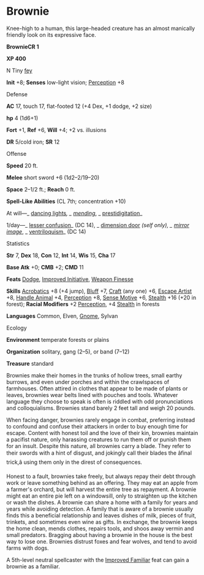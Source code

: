 # Brownie

Knee-high to a human, this large-headed creature has an almost manically friendly look on its expressive face.

**BrownieCR 1**

**XP 400**

N Tiny [fey](/pathfinderRPG/prd/monsters/creatureTypes.html#_fey)

**Init** +8; **Senses** low-light vision; [Perception](/pathfinderRPG/prd/additionalMonsters/../skills/perception.html#_perception) +8

Defense

**AC** 17, touch 17, flat-footed 12 (+4 Dex, +1 dodge, +2 size)

**hp** 4 (1d6+1)

**Fort** +1, **Ref** +6, **Will** +4; +2 vs. illusions

**DR** 5/cold iron; **SR** 12

Offense

**Speed** 20 ft.

**Melee** short sword +6 (1d2–2/19–20)

**Space** 2–1/2 ft.; **Reach** 0 ft.

**Spell-Like Abilities** (CL 7th; concentration +10)

At will—_ [dancing lights](/pathfinderRPG/prd/additionalMonsters/../spells/dancingLights.html#_dancing-lights)_, _ [mending](/pathfinderRPG/prd/additionalMonsters/../spells/mending.html#_mending)_, _ [prestidigitation](/pathfinderRPG/prd/additionalMonsters/../spells/prestidigitation.html#_prestidigitation)_

1/day—_ [lesser confusion](/pathfinderRPG/prd/additionalMonsters/../spells/confusion.html#_confusion-lesser)_ (DC 14), _ [dimension door](/pathfinderRPG/prd/additionalMonsters/../spells/dimensionDoor.html#_dimension-door) _(self only), _ [mirror image](/pathfinderRPG/prd/additionalMonsters/../spells/mirrorImage.html#_mirror-image)_, _ [ventriloquism](/pathfinderRPG/prd/additionalMonsters/../spells/ventriloquism.html#_ventriloquism)_ (DC 14)

Statistics

**Str** 7, **Dex** 18, **Con** 12, **Int** 14, **Wis** 15, **Cha** 17

**Base Atk** +0; **CMB** +2; **CMD** 11

**Feats** [Dodge](/pathfinderRPG/prd/additionalMonsters/../feats.html#_dodge), [Improved Initiative](/pathfinderRPG/prd/additionalMonsters/../feats.html#_improved-initiative), [Weapon Finesse](/pathfinderRPG/prd/additionalMonsters/../feats.html#_weapon-finesse)

**Skills** [Acrobatics](/pathfinderRPG/prd/additionalMonsters/../skills/acrobatics.html#_acrobatics) +8 (+4 jump), [Bluff](/pathfinderRPG/prd/additionalMonsters/../skills/bluff.html#_bluff) +7, [Craft](/pathfinderRPG/prd/additionalMonsters/../skills/craft.html#_craft) (any one) +6, [Escape Artist](/pathfinderRPG/prd/additionalMonsters/../skills/escapeArtist.html#_escape-artist) +8, [Handle Animal](/pathfinderRPG/prd/additionalMonsters/../skills/handleAnimal.html#_handle-animal) +4, [Perception](/pathfinderRPG/prd/additionalMonsters/../skills/perception.html#_perception) +8, [Sense Motive](/pathfinderRPG/prd/additionalMonsters/../skills/senseMotive.html#_sense-motive) +6, [Stealth](/pathfinderRPG/prd/additionalMonsters/../skills/stealth.html#_stealth) +16 (+20 in forest); **Racial Modifiers** +2 [Perception](/pathfinderRPG/prd/additionalMonsters/../skills/perception.html#_perception), +4 [Stealth](/pathfinderRPG/prd/additionalMonsters/../skills/stealth.html#_stealth) in forests

**Languages** Common, Elven, [Gnome](/pathfinderRPG/prd/monsters/creatureTypes.html#_gnome-subtype), Sylvan

Ecology

**Environment** temperate forests or plains

**Organization** solitary, gang (2–5), or band (7–12)

**Treasure** standard

Brownies make their homes in the trunks of hollow trees, small earthy burrows, and even under porches and within the crawlspaces of farmhouses. Often attired in clothes that appear to be made of plants or leaves, brownies wear belts lined with pouches and tools. Whatever language they choose to speak is often is riddled with odd pronunciations and colloquialisms. Brownies stand barely 2 feet tall and weigh 20 pounds.

When facing danger, brownies rarely engage in combat, preferring instead to confound and confuse their attackers in order to buy enough time for escape. Content with honest toil and the love of their kin, brownies maintain a pacifist nature, only harassing creatures to run them off or punish them for an insult. Despite this nature, all brownies carry a blade. They refer to their swords with a hint of disgust, and jokingly call their blades the âfinal trick,â using them only in the direst of consequences.

Honest to a fault, brownies take freely, but always repay their debt through work or leave something behind as an offering. They may eat an apple from a farmer's orchard, but will harvest the entire tree as repayment. A brownie might eat an entire pie left on a windowsill, only to straighten up the kitchen or wash the dishes. A brownie can share a home with a family for years and years while avoiding detection. A family that is aware of a brownie usually finds this a beneficial relationship and leaves dishes of milk, pieces of fruit, trinkets, and sometimes even wine as gifts. In exchange, the brownie keeps the home clean, mends clothes, repairs tools, and shoos away vermin and small predators. Bragging about having a brownie in the house is the best way to lose one. Brownies distrust foxes and fear wolves, and tend to avoid farms with dogs.

A 5th-level neutral spellcaster with the [Improved Familiar](/pathfinderRPG/prd/additionalMonsters/../feats.html#_improved-familiar) feat can gain a brownie as a familiar.

